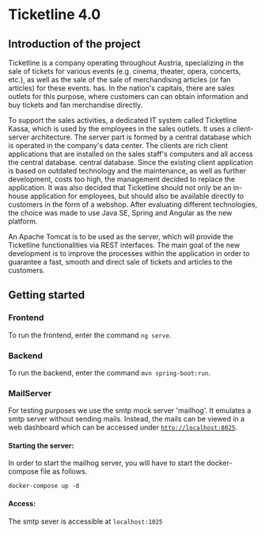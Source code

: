 # Ticketline 4.0

## Introduction of the project
Ticketline is a company operating throughout Austria, specializing in the sale of tickets for various events (e.g. cinema, theater, opera, concerts, etc.), as well as the sale of the sale of merchandising articles (or fan articles) for these events. has. In the nation's capitals, there are sales outlets for this purpose, where customers can can obtain information and buy tickets and fan merchandise directly.

To support the sales activities, a dedicated IT system called Ticketline Kassa, which is used by the employees in the sales outlets. It uses a client-server architecture. The server part is formed by a central database which is operated in the company's data center. The clients are rich client applications that are installed on the sales staff's computers and all access the central database. central database.
Since the existing client application is based on outdated technology and the maintenance, as well as further development, costs too high, the management decided to replace the application. It was also decided that Ticketline should not only be an in-house application for employees, but should also be available directly to customers in the form of a webshop. After evaluating different technologies, the choice was made to use Java SE, Spring and Angular as the new platform.

An Apache Tomcat is to be used as the server, which will provide the Ticketline functionalities via REST interfaces. The main goal of the new development is to improve the processes within the application in order to guarantee a fast, smooth and direct sale of tickets and articles to the customers.

## Getting started

### Frontend
To run the frontend, enter the command `ng serve`.

### Backend
To run the backend, enter the command `mvn spring-boot:run`.

### MailServer
For testing purposes we use the smtp mock server 'mailhog'. It emulates a smtp server without sending mails. Instead, the mails can be viewed in a web dashboard which can be accessed under [`http://localhost:8025`](http://localhost:8025).

#### Starting the server:
In order to start the mailhog server, you will have to start the docker-compose file as follows.
```shell
docker-compose up -d
```

#### Access:
The smtp sever is accessible at `localhost:1025`